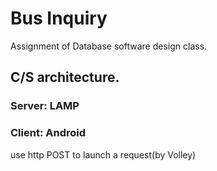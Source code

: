 # Bus Inquiry
Assignment of Database software design class.  
## C/S architecture.  
### Server: **LAMP**  
### Client: **Android**
use http POST to launch a request(by Volley)